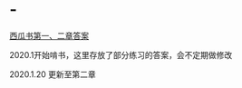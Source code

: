 # -
[西瓜书第一、二章答案](https://nbviewer.jupyter.org/github/Jweeeeee/ML-ZhouZhihua-partial-answers/blob/master/%E6%9C%BA%E5%99%A8%E5%AD%A6%E4%B9%A0%EF%BC%88%E5%91%A8%E5%BF%97%E5%8D%8E%EF%BC%89%E7%AC%AC%E4%B8%80%E3%80%81%E4%BA%8C%E7%AB%A0%E7%BB%83%E4%B9%A0%E7%AD%94%E6%A1%88.ipynb)


2020.1开始啃书，这里存放了部分练习的答案，会不定期做修改

2020.1.20 更新至第二章

